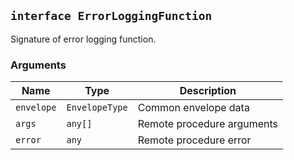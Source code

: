 ## `interface ErrorLoggingFunction`

Signature of error logging function.

### Arguments

| Name       | Type           | Description                |
| ---------- | -------------- | -------------------------- |
| `envelope` | `EnvelopeType` | Common envelope data       |
| `args`     | `any[]`        | Remote procedure arguments |
| `error`    | `any`          | Remote procedure error     |
